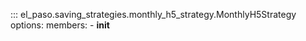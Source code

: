 ::: el_paso.saving_strategies.monthly_h5_strategy.MonthlyH5Strategy
    options:
      members:
        - __init__